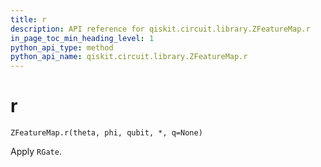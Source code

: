 ```yaml
---
title: r
description: API reference for qiskit.circuit.library.ZFeatureMap.r
in_page_toc_min_heading_level: 1
python_api_type: method
python_api_name: qiskit.circuit.library.ZFeatureMap.r
---
```


# r

<span id="qiskit.circuit.library.ZFeatureMap.r" />

`ZFeatureMap.r(theta, phi, qubit, *, q=None)`

Apply `RGate`.

